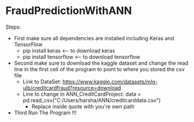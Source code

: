 # FraudPredictionWithANN
Steps:
- First make sure all dependencies are installed including Keras and TensorFlow
  - pip install keras <-- to download keras
  - pip install tensorflow <-- to download tensorflow
- Second make sure to download the kaggle dataset and change the read line in the first cell of the program to point to where you stored the csv file
  - Link to DataSet: https://www.kaggle.com/datasets/mlg-ulb/creditcardfraud?resource=download
  - Line to change in ANN_CreditCardProject: data = pd.read_csv("C:/Users/harsha/ANN/creditcarddata.csv")
      - Replace inside quote with you're own path
- Third Run The Program !!!
